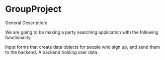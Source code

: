 # GroupProject
General Description:

We are going to be making a party searching application with the following functionality.


Input forms that create data objects for people who sign up, and send them to the backend.
A backend holding user data.

